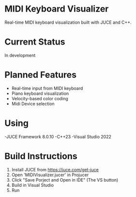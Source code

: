 # MIDI Keyboard Visualizer

Real-time MIDI keyboard visualization built with JUCE and C++.

# Current Status
In development

# Planned Features
- Real-time input from MIDI keyboard
- Piano keyboard visualization
- Velocity-based color coding
- Midi Device selection

# Using
-JUCE Framework 8.0.10 
-C++23
-Visual Studio 2022

# Build Instructions
1. Install JUCE from https://juce.com/get-juce
2. Open 'MIDIVisualizer.jucer' in Projucer
3. Click "Save Porject and Open in IDE" (The VS button)
4. Build in Visual Studio
5. Run 

